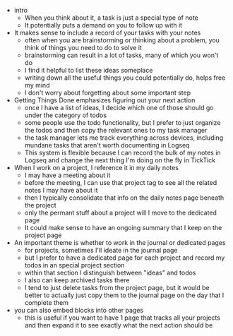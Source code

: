 - intro
	- When you think about it, a task is just a special type of note
	- It potentially puts a demand on you to follow up with it
- It makes sense to include a record of your tasks with your notes
	- often when you are brainstorming or thinking about a problem, you think of things you need to do to solve it
	- brainstorming can result in a lot of tasks, many of which you won't do
	- I find it helpful to list these ideas someplace
	- writing down all the useful things you could potentially do, helps free my mind
	- I don't worry about forgetting about some important step
- Getting Things Done emphasizes figuring out your next action
	- once I have a list of ideas, I decide which one of those should go under the category of todos
	- some people use the todo functionality, but I prefer to just organize the todos and then copy the relevant ones to my task manager
	- the task manager lets me track everything across devices, including mundane tasks that aren't worth documenting in Logseq
	- This system is flexible because I can record the bulk of my notes in Logseq and change the next thing I'm doing on the fly in TickTick
- When I work on a project, I reference it in my daily notes
	- I may have a meeting about it
	- before the meeting, I can use that project tag to see all the related notes I may have about it
	- then I typically consolidate that info on the daily notes page beneath the project
	- only the permant stuff about a project will I move to the dedicated page
	- It could make sense to have an ongoing summary that I keep on the project page
- An important theme is whether to work in the journal or dedicated pages
	- for projects, sometimes I'll ideate in the journal page
	- but I prefer to have a dedicated page for each project and record my todos in an special project section
	- within that section I distinguish between "ideas" and todos
	- I also can keep archived tasks there
	- I tend to just delete tasks from the project page, but it would be better to actually just copy them to the journal page on the day that I complete them
- you can also embed blocks into other pages
	- this is useful if you want to have 1 page that tracks all your projects and then expand it to see exactly what the next action should be